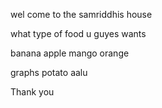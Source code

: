 



wel come to the samriddhis house

what type of food u guyes wants

banana
apple
mango
orange

graphs
potato
aalu



Thank you

